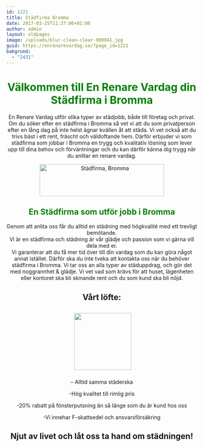 ```yaml
---
id: 1221
title: Städfirma Bromma
date: 2017-03-25T11:37:06+01:00
author: admin
layout: oldpages
image: /uploads/blur-clean-clear-989941.jpg
guid: https://enrenarevardag.se/?page_id=1221
bakgrund:
  - "2431"
---
```

<h1 style="text-align: center;">
  <span style="color: #008000;">Välkommen till En Renare Vardag din Städfirma i Bromma</span>
</h1>

<p style="text-align: center;">
  En Renare Vardag utför olika typer av städjobb, både till företag och privat. Om du söker efter en städfirma i Bromma så vet vi att du som privatperson efter en lång dag på inte helst ägnar kvällen åt att städa. Vi vet också att du trivs bäst i ett rent, fräscht och väldoftande hem. Därför erbjuder vi som städfirma som jobbar i Bromma en trygg och kvalitativ lösning som lever upp till dina behov och förväntningar och du kan därför känna dig trygg när du anlitar en renare vardag.
</p>

<p style="text-align: center;">
  <a href="https://enrenarevardag.se/pris/"><img class="alignnone wp-image-1227" src="https://enrenarevardag.se/wp-content/uploads/2017/03/En-Rensare-Pris-300x77.png" alt="Städfirma, Bromma " width="328" height="84" srcset="https://enrenarevardag.se/wp-content/uploads/2017/03/En-Rensare-Pris-300x77.png 300w, https://enrenarevardag.se/wp-content/uploads/2017/03/En-Rensare-Pris-768x197.png 768w, https://enrenarevardag.se/wp-content/uploads/2017/03/En-Rensare-Pris-1024x262.png 1024w, https://enrenarevardag.se/wp-content/uploads/2017/03/En-Rensare-Pris.png 1354w" sizes="(max-width: 328px) 100vw, 328px" /></a>
</p>

<h2 style="text-align: center;">
  <span style="color: #008000;">En Städfirma som utför jobb i Bromma</span>
</h2>

<p style="text-align: center;">
  Genom att anlita oss får du alltid en städning med högkvalité med ett trevligt bemötande.<br /> Vi är en städfirma och städning är vår glädje och passion som vi gärna vill dela med er.<br /> Vi garanterar att du få mer tid över till din vardag som du kan göra något annat istället. Därför ska du inte tveka att kontakta oss när du behöver städfirma i Bromma. Vi tar oss an alla typer av städuppdrag, och gör det med noggrannhet & glädje. Vi vet vad som krävs för att huset, lägenheten eller kontoret ska bli skinande rent och du som kund ska bli nöjd.
</p>

<h2 class="ingar" style="text-align: center;">
  Vårt löfte:
</h2>

<h2 class="ingar" style="text-align: center;">
   <img class="alignnone size-full wp-image-83" src="https://enrenarevardag.se/wp-content/uploads/2016/05/nkg.png" alt="" width="151" height="150" srcset="https://enrenarevardag.se/wp-content/uploads/2016/05/nkg.png 151w, https://enrenarevardag.se/wp-content/uploads/2016/05/nkg-150x150.png 150w, https://enrenarevardag.se/wp-content/uploads/2016/05/nkg-125x125.png 125w" sizes="(max-width: 151px) 100vw, 151px" />
</h2>

<p style="text-align: center;">
  &#8211; Alltid samma städerska
</p>

<p style="text-align: center;">
  -Hög kvalitet till rimlig pris
</p>

<p style="text-align: center;">
  -20% rabatt på fönsterputsning än så länge som du är kund hos oss
</p>

<p style="text-align: center;">
  -Vi innehar F-skattsedel och ansvarsförsäkring
</p>

<h2 class="ingar" style="text-align: center;">
  Njut av livet och låt oss ta hand om städningen!
</h2>